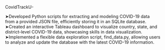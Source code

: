 CovidTrackU-

➤Developed Python scripts for extracting and modeling COVID-19 data from a provided JSON file, efficiently storing it in an SQLite database.
➤Created an interactive Tableau dashboard to visualize country, state, and district-level COVID-19 data, showcasing skills in data visualization.
➤Implemented a flexible data exploration script, find_data.py, allowing users to analyze and update the database with the latest COVID-19 information.
